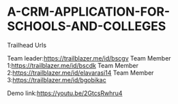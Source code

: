 # A-CRM-APPLICATION-FOR-SCHOOLS-AND-COLLEGES

Trailhead Urls

Team leader:https://trailblazer.me/id/bscgv
Team Member 1:https://trailblazer.me/id/bscdk
Team Member 2:https://trailblazer.me/id/elavarasi14
Team Member 3:https://trailblazer.me/id/bgobikac

Demo link:https://youtu.be/2GtcsRwhru4
